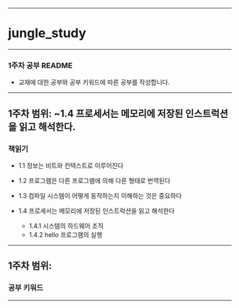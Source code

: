 ------------------------------------------------------------
# jungle_study
------------------------------------------------------------
### 1주차 공부 README
* 교재에 대한 공부와 공부 키워드에 따른 공부를 작성합니다.
------------------------------------------------------------
## 1주차 범위: ~1.4 프로세서는 메모리에 저장된 인스트럭션을 읽고 해석한다.

### 책읽기
* 1.1 정보는 비트와 컨텍스트로 이루어진다

* 1.2 프로그램은 다른 프로그램에 의해 다른 형태로 번역된다

* 1.3 컴파일 시스템이 어떻게 동작하는지 이해하는 것은 중요하다

* 1.4 프로세서는 메모리에 저장된 인스트럭션을 읽고 해석한다
    - 1.4.1 시스템의 하드웨어 조직
    - 1.4.2 hello 프로그램의 실행
------------------------------------------------------------
## 1주차 범위:

### 공부 키워드
------------------------------------------------------------
